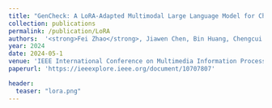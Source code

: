```yaml
---
title: "GenCheck: A LoRA-Adapted Multimodal Large Language Model for Check Analysis"
collection: publications
permalink: /publication/LoRA
authors:  '<strong>Fei Zhao</strong>, Jiawen Chen, Bin Huang, Chengcui Zhang, etc.'
year: 2024
date: 2024-05-1  
venue: 'IEEE International Conference on Multimedia Information Processing and Retrieval (IEEE MIPR2024)'
paperurl: 'https://ieeexplore.ieee.org/document/10707807'

header:
  teaser: "lora.png"
---
```



